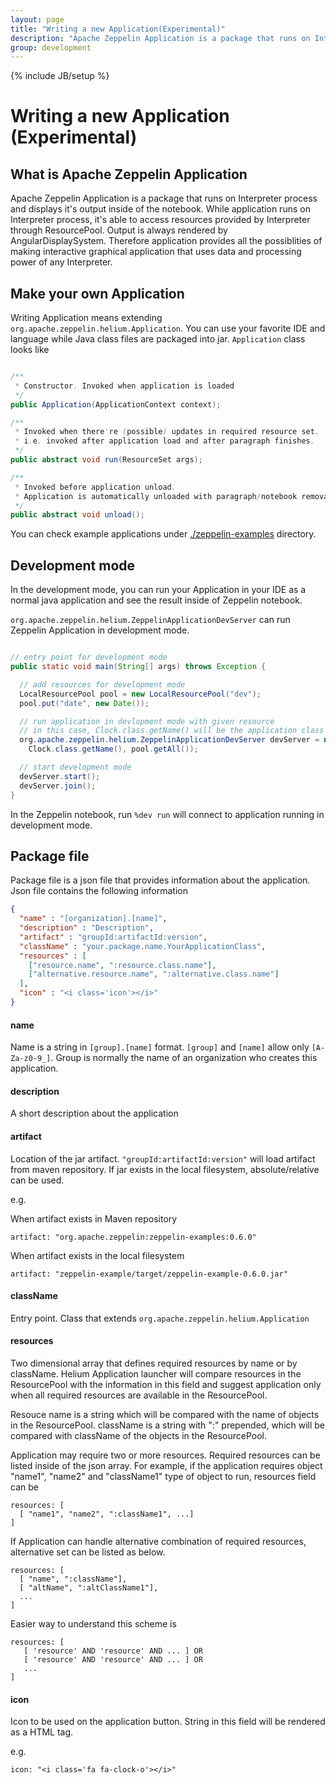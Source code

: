 ```yaml
---
layout: page
title: "Writing a new Application(Experimental)"
description: "Apache Zeppelin Application is a package that runs on Interpreter process and displays it's output inside of the notebook. Make your own Application in Apache Zeppelin is quite easy."
group: development
---
```

<!--
Licensed under the Apache License, Version 2.0 (the "License");
you may not use this file except in compliance with the License.
You may obtain a copy of the License at

http://www.apache.org/licenses/LICENSE-2.0

Unless required by applicable law or agreed to in writing, software
distributed under the License is distributed on an "AS IS" BASIS,
WITHOUT WARRANTIES OR CONDITIONS OF ANY KIND, either express or implied.
See the License for the specific language governing permissions and
limitations under the License.
-->
{% include JB/setup %}

# Writing a new Application (Experimental)

<div id="toc"></div>

## What is Apache Zeppelin Application

Apache Zeppelin Application is a package that runs on Interpreter process and displays it's output inside of the notebook. While application runs on Interpreter process, it's able to access resources provided by Interpreter through ResourcePool. Output is always rendered by AngularDisplaySystem. Therefore application provides all the possiblities of making interactive graphical application that uses data and processing power of any Interpreter.


## Make your own Application

Writing Application means extending `org.apache.zeppelin.helium.Application`. You can use your favorite IDE and language while Java class files are packaged into jar. `Application` class looks like

```java

/**
 * Constructor. Invoked when application is loaded
 */
public Application(ApplicationContext context);

/**
 * Invoked when there're (possible) updates in required resource set.
 * i.e. invoked after application load and after paragraph finishes.
 */
public abstract void run(ResourceSet args);

/**
 * Invoked before application unload.
 * Application is automatically unloaded with paragraph/notebook removal
 */
public abstract void unload();
```


You can check example applications under [./zeppelin-examples](https://github.com/apache/incubator-zeppelin/tree/master/zeppelin-examples) directory.


## Development mode

In the development mode, you can run your Application in your IDE as a normal java application and see the result inside of Zeppelin notebook.

`org.apache.zeppelin.helium.ZeppelinApplicationDevServer` can run Zeppelin Application in development mode.

```java

// entry point for development mode
public static void main(String[] args) throws Exception {

  // add resources for development mode
  LocalResourcePool pool = new LocalResourcePool("dev");
  pool.put("date", new Date());

  // run application in devlopment mode with given resource
  // in this case, Clock.class.getName() will be the application class name  
  org.apache.zeppelin.helium.ZeppelinApplicationDevServer devServer = new org.apache.zeppelin.helium.ZeppelinApplicationDevServer(
    Clock.class.getName(), pool.getAll());

  // start development mode
  devServer.start();
  devServer.join();
}
```


In the Zeppelin notebook, run `%dev run` will connect to application running in development mode.


## Package file

Package file is a json file that provides information about the application.
Json file contains the following information

```json
{
  "name" : "[organization].[name]",
  "description" : "Description",
  "artifact" : "groupId:artifactId:version",
  "className" : "your.package.name.YourApplicationClass",
  "resources" : [
    ["resource.name", ":resource.class.name"],
    ["alternative.resource.name", ":alternative.class.name"]
  ],
  "icon" : "<i class='icon'></i>"
}
```

#### name

Name is a string in `[group].[name]` format.
`[group]` and `[name]` allow only `[A-Za-z0-9_]`.
Group is normally the name of an organization who creates this application.

#### description

A short description about the application

#### artifact

Location of the jar artifact.
`"groupId:artifactId:version"` will load artifact from maven repository.
If jar exists in the local filesystem, absolute/relative can be used.

e.g.

When artifact exists in Maven repository

```
artifact: "org.apache.zeppelin:zeppelin-examples:0.6.0"
```

When artifact exists in the local filesystem

```
artifact: "zeppelin-example/target/zeppelin-example-0.6.0.jar"
```

#### className

Entry point. Class that extends `org.apache.zeppelin.helium.Application`

#### resources

Two dimensional array that defines required resources by name or by className. Helium Application launcher will compare resources in the ResourcePool with the information in this field and suggest application only when all required resources are available in the ResourcePool.

Resouce name is a string which will be compared with the name of objects in the ResourcePool. className is a string with ":" prepended, which will be compared with className of the objects in the ResourcePool.

Application may require two or more resources. Required resources can be listed inside of the json array. For example, if the application requires object "name1", "name2" and "className1" type of object to run, resources field can be

```
resources: [
  [ "name1", "name2", ":className1", ...]
]
```

If Application can handle alternative combination of required resources, alternative set can be listed as below.

```
resources: [
  [ "name", ":className"],
  [ "altName", ":altClassName1"],
  ...
]
```

Easier way to understand this scheme is

```
resources: [
   [ 'resource' AND 'resource' AND ... ] OR
   [ 'resource' AND 'resource' AND ... ] OR
   ...
]
```


#### icon

Icon to be used on the application button. String in this field will be rendered as a HTML tag.

e.g.

```
icon: "<i class='fa fa-clock-o'></i>"
```
